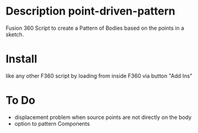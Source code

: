 # Description point-driven-pattern 
Fusion 360 Script to create a Pattern of Bodies based on the points in a sketch.

# Install
like any other F360 script by loading from inside F360 via button "Add Ins"

# To Do
- displacement problem when source points are not directly on the body
- option to pattern Components
